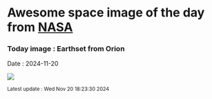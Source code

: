 
# Awesome space image of the day from [NASA](https://api.nasa.gov/)

### Today image : Earthset from Orion
Date : 2024-11-20

![](https://apod.nasa.gov/apod/image/2411/earthset-snap01.png)

<small>Latest update : Wed Nov 20 18:23:30 2024</small>
        